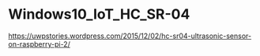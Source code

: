 # Windows10_IoT_HC_SR-04
https://uwpstories.wordpress.com/2015/12/02/hc-sr04-ultrasonic-sensor-on-raspberry-pi-2/
